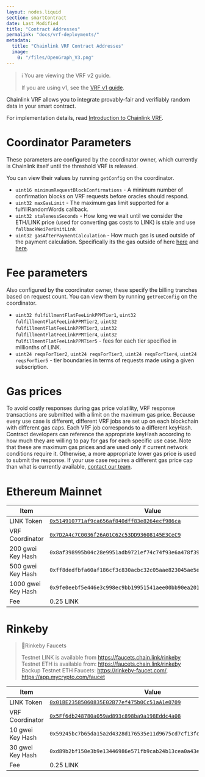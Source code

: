 ```yaml
---
layout: nodes.liquid
section: smartContract
date: Last Modified
title: "Contract Addresses"
permalink: "docs/vrf-deployments/"
metadata:
  title: "Chainlink VRF Contract Addresses"
  image:
    0: "/files/OpenGraph_V3.png"
---
```


> ℹ️ You are viewing the VRF v2 guide.
>
> If you are using v1, see the [VRF v1 guide](./v1).

Chainlink VRF allows you to integrate provably-fair and verifiably random data in your smart contract.

For implementation details, read [Introduction to Chainlink VRF](/docs/chainlink-vrf/).

# Coordinator Parameters

These parameters are configured by the coordinator owner, which currently is Chainlink itself until the threshold VRF is released.

You can view their values by running `getConfig` on the coordinator.
- `uint16 minimumRequestBlockConfirmations` - A minimum number of confirmation blocks on VRF requests before oracles should respond.
- `uint32 maxGasLimit` - The maximum gas limit supported for a fulfillRandomWords callback.
- `uint32 stalenessSeconds` - How long we wait until we consider the ETH/LINK price (used for converting gas costs to LINK) is stale and use `fallbackWeiPerUnitLink`
- `uint32 gasAfterPaymentCalculation` - How much gas is used outside of the payment calculation. Specifically its the gas outside of here [here]() and [here](). <!--TODO: add links-->

# Fee parameters

Also configured by the coordinator owner, these specify the billing tranches based on request count.
You can view them by running `getFeeConfig` on the coordinator.
- `uint32 fulfillmentFlatFeeLinkPPMTier1`, `uint32 fulfillmentFlatFeeLinkPPMTier2`, `uint32 fulfillmentFlatFeeLinkPPMTier3`, `uint32 fulfillmentFlatFeeLinkPPMTier4`, `uint32 fulfillmentFlatFeeLinkPPMTier5` - fees for each tier specified in millionths of LINK.
- `uint24 reqsForTier2`, `uint24 reqsForTier3`, `uint24 reqsForTier4`, `uint24 reqsForTier5` - tier boundaries in terms of requests made using a given subscription.

# Gas prices

To avoid costly responses during gas price volatility, VRF response transactions are submitted with a limit on the maximum gas price. Because every use case is different, different VRF jobs are set up on each blockchain with different gas caps. Each VRF job corresponds to a different keyHash. Contract developers can reference the appropriate keyHash according to how much they are willing to pay for gas for each specific use case. Note that these are maximum gas prices and are used only if current network conditions require it. Otherwise, a more appropriate lower gas price is used to submit the response. If your use case requires a different gas price cap than what is currently available, [contact our team](https://chainlinkcommunity.typeform.com/to/OYQO67EF).

# Ethereum Mainnet

|Item|Value|
|---|---|
|LINK Token|[`0x514910771af9ca656af840dff83e8264ecf986ca`](https://etherscan.io/token/0x514910771af9ca656af840dff83e8264ecf986ca)|
|VRF Coordinator|[`0x7D2A4c7C0036f26A01C62c53DD93608145E3CeC9`](https://etherscan.io/token/0x7D2A4c7C0036f26A01C62c53DD93608145E3CeC9)|
|200 gwei Key Hash|`0x8af398995b04c28e9951adb9721ef74c74f93e6a478f39e7e0777be13527e7ef`|
|500 gwei Key Hash|`0xff8dedfbfa60af186cf3c830acbc32c05aae823045ae5ea7da1e45fbfaba4f92`|
|1000 gwei Key Hash|`0x9fe0eebf5e446e3c998ec9bb19951541aee00bb90ea201ae456421a2ded86805`|
|Fee |0.25 LINK|

# Rinkeby

> 🚰Rinkeby Faucets
>
> Testnet LINK is available from https://faucets.chain.link/rinkeby
> Testnet ETH is available from: https://faucets.chain.link/rinkeby
> Backup Testnet ETH Faucets: https://rinkeby-faucet.com/, https://app.mycrypto.com/faucet

|Item|Value|
|---|---|
|LINK Token|[`0x01BE23585060835E02B77ef475b0Cc51aA1e0709`](https://rinkeby.etherscan.io/token/0x01BE23585060835E02B77ef475b0Cc51aA1e0709)|
|VRF Coordinator|[`0x5Ff6db248780a059ad893c898ba9a198Eddc4a08`](https://rinkeby.etherscan.io/token/0x5Ff6db248780a059ad893c898ba9a198Eddc4a08)|
|10 gwei Key Hash|`0x59245bc7b65da15a2d4328d176535e11d9675cd7cf13fcb800eb7277da216a36`|
|30 gwei Key Hash|`0xd89b2bf150e3b9e13446986e571fb9cab24b13cea0a43ea20a6049a85cc807cc`|
|Fee |0.25 LINK|

<!-- Commented out for now

# Polygon (Matic) Mainnet

|Item|Value|
|---|---|
|LINK Token|[`0xb0897686c545045afc77cf20ec7a532e3120e0f1`](https://polygonscan.com/address/0xb0897686c545045afc77cf20ec7a532e3120e0f1)|
|VRF Coordinator|[`0x7cc90fF2b9cFb4001362b21d95aa78Fef189c57B`](https://polygonscan.com/address/0x7cc90fF2b9cFb4001362b21d95aa78Fef189c57B)|
|200 gwei Key Hash|[`0x6e099d640cde6de9d40ac749b4b594126b0169747122711109c9985d47751f93`|
|500 gwei Key Hash|[`0xcc294a196eeeb44da2888d17c0625cc88d70d9760a69d58d853ba6581a9ab0cd`|
|1000 gwei Key Hash|[`0xd729dc84e21ae57ffb6be0053bf2b0668aa2aaf300a2a7b2ddf7dc0bb6e875a8`|

# Polygon (Matic) Mumbai Testnet

> 🚰Mumbai Faucet
>
> Testnet LINK and MATIC are available from [the official Matic faucet](https://faucet.polygon.technology/) and https://faucets.chain.link/mumbai.

|Item|Value|
|---|---|
|LINK Token|[`0x326C977E6efc84E512bB9C30f76E30c160eD06FB`](https://mumbai.polygonscan.com/address/0x326C977E6efc84E512bB9C30f76E30c160eD06FB)|
|VRF Coordinator|[`0xb96A95d11cE0B8E3AEdf332c9Df17fC31D379651`](https://mumbai.polygonscan.com/address/0xb96A95d11cE0B8E3AEdf332c9Df17fC31D379651)|
|100 gwei Key Hash|`0x85ebe225389765a0f6256c01b0ffab64c2e3eee50527cca47800417218b84b47`|
|500 gwei Key Hash|`0x4b09e658ed251bcafeebbc69400383d49f344ace09b9576fe248bb02c003fe9f`|

# Binance Smart Chain Mainnet

|Item|Value|
|---|---|
|LINK Token|[`0x404460c6a5ede2d891e8297795264fde62adbb75`](https://bscscan.com/token/0x404460c6a5ede2d891e8297795264fde62adbb75)|
|VRF Coordinator|[`0x7FF1Ec825886BA323d669b77c7229c29b826F982`](https://bscscan.com/token/0x7FF1Ec825886BA323d669b77c7229c29b826F982)|
|200 gwei Key Hash|`0x114f3da0a805b6a67d6e9cd2ec746f7028f1b7376365af575cfea3550dd1aa04`|
|500 gwei Key Hash|`0xba6e730de88d94a5510ae6613898bfb0c3de5d16e609c5b7da808747125506f7`|
|1000 gwei Key Hash|`0x17cd473250a9a479dc7f234c64332ed4bc8af9e8ded7556aa6e66d83da49f470`|

# Binance Smart Chain Testnet

> 🚰BSC Faucet
>
> Testnet LINK is available from https://faucets.chain.link/chapel

|Item|Value|
|---|---|
|LINK Token|[`0x84b9B910527Ad5C03A9Ca831909E21e236EA7b06`](https://testnet.bscscan.com/address/0x84b9B910527Ad5C03A9Ca831909E21e236EA7b06)|
|VRF Coordinator|[`0xb96A95d11cE0B8E3AEdf332c9Df17fC31D379651`](https://testnet.bscscan.com/address/0xb96A95d11cE0B8E3AEdf332c9Df17fC31D379651)|
|20 gwei Key Hash|`0xbed0624a3355d6c02f88cfa96054e0d39b788c380fdf7e14063edea8ba624d7d`|
|50 gwei Key Hash|`0xd4bb89654db74673a187bd804519e65e3f71a52bc55f11da7601a13dcf505314`|

-->
